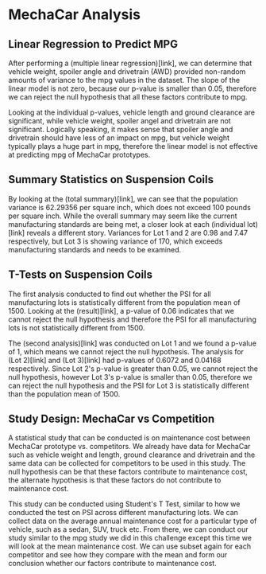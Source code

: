 # MechaCar Analysis

## Linear Regression to Predict MPG

After performing a (multiple linear regression)[link], we can determine that vehicle weight, spoiler angle and drivetrain (AWD) provided non-random amounts of variance to the mpg values in the dataset. The slope of the linear model is not zero, because our p-value is smaller than 0.05, therefore we can reject the null hypothesis that all these factors contribute to mpg. 

Looking at the individual p-values, vehicle length and ground clearance are significant, while vehicle weight, spoiler angel and drivetrain are not significant. Logically speaking, it makes sense that spoiler angle and drivetrain should have less of an impact on mpg, but vehicle weight typically plays a huge part in mpg, therefore the linear model is not effective at predicting mpg of MechaCar prototypes. 

## Summary Statistics on Suspension Coils

By looking at the (total summary)[link], we can see that the population variance is 62.29356 per square inch, which does not exceed 100 pounds per square inch. While the overall summary may seem like the current manufacturing standards are being met, a closer look at each (individual lot)[link] reveals a different story. Variances for Lot 1 and 2 are 0.98 and 7.47 respectively, but Lot 3 is showing variance of 170, which exceeds manufacturing standards and needs to be examined. 

## T-Tests on Suspension Coils

The first analysis conducted to find out whether the PSI for all manufacturing lots is statistically different from the population mean of 1500. Looking at the (result)[link], a p-value of 0.06 indicates that we cannot reject the null hypothesis and therefore the PSI for all manufacturing lots is not statistically different from 1500. 

The (second analysis)[link] was conducted on Lot 1 and we found a p-value of 1, which means we cannot reject the null hypothesis. The analysis for (Lot 2)[link] and (Lot 3)[link] had p-values of 0.6072 and 0.04168 respectively. Since Lot 2's p-value is greater than 0.05, we cannot reject the null hypothesis, however Lot 3's p-value is smaller than 0.05, therefore we can reject the null hypothesis and the PSI for Lot 3 is statistically different than the population mean of 1500. 


## Study Design: MechaCar vs Competition

A statistical study that can be conducted is on maintenance cost between MechaCar prototype vs. competitors. We already have data for MechaCar such as vehicle weight and length, ground clearance and drivetrain and the same data can be collected for competitors to be used in this study. The null hypothesis can be that these factors contribute to maintenance cost, the alternate hypothesis is that these factors do not contribute to maintenance cost. 

This study can be conducted using Student's T Test, similar to how we conducted the test on PSI across different manufacturing lots. We can collect data on the average annual maintenance cost for a particular type of vehicle, such as a sedan, SUV, truck etc. From there, we can conduct our study similar to the mpg study we did in this challenge except this time we will look at the mean maintenance cost. We can use subset again for each competitor and see how they compare with the mean and form our conclusion whether our factors contribute to maintenance cost. 

